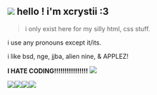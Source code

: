 ## <img src="https://watermelon.crd.co/assets/images/gallery01/450da4a9.gif?v=6332de85"> hello ! i'm xcrystii :3 

> i only exist here for my silly html, css stuff.

i use any pronouns except it/its.

i like bsd, nge, jjba, alien nine, & APPLEZ!

**I HATE CODING!!!!!!!!!!!!!!!!** <img src="https://xyz.crd.co/assets/images/gallery11/007c8a23.png?v=de6feabd">

<img src="https://cyber.dabamos.de/88x31/thaigame.gif"><img src="https://cyber.dabamos.de/88x31/brow.gif"><img src="https://cyber.dabamos.de/88x31/49.gif"><img src="https://64.media.tumblr.com/59ccd15e538ff5a0f4a1f5d4e6c93fc5/5bf3977f2876ae49-77/s100x200/314463b6a092097968889becd6605f4813cd66fe.jpg">
